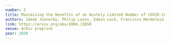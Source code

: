 ```yaml
---
number: 3
title: Maximising the Benefits of an Acutely Limited Number of COVID-19 Tests
authors: Jakob Jonnerby, Philip Lazos, Edwin Lock, Francisco Marmolejo-Cossío, C. Bronk Ramsey, Meghana Shukla and Divya Sridhar
link: https://arxiv.org/abs/2004.13650
venue: ArXiv preprint
year: 2020
---
```


